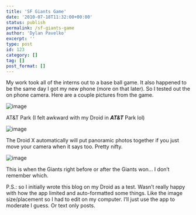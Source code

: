 ```yaml
---
title: 'SF Giants Game'
date: '2010-07-18T11:32:00+00:00'
status: publish
permalink: /sf-giants-game
author: 'Dylan Pavelko'
excerpt: ''
type: post
id: 123
category: []
tag: []
post_format: []
---
```

My work took all of the interns out to a base ball game. It also happened to be the same day I got my new phone (more on that later). So I tested out the on phone camera. Here are a couple pictures from the game.

![image](https://i2.wp.com/www.dylanpavelko.com/blog/wp-content/uploads/2010/07/wpid-2010-07-15_18-25-51_528.jpg?w=525)

AT&amp;T Park (I felt awkward with my Droid in ***AT&amp;T*** Park lol)

![image](https://i0.wp.com/www.dylanpavelko.com/blog/wp-content/uploads/2010/07/wpid-2010-07-15_19-49-14_798.jpg?w=525)

The Droid X automatically will put panoramic photos together if you just move your camera when it says too. Pretty nifty.

![image](https://i1.wp.com/www.dylanpavelko.com/blog/wp-content/uploads/2010/07/wpid-2010-07-15_21-20-26_624.jpg?w=525)

This is when the Giants right before or after the Giants won… I don’t remember which.

P.S.: so I initially wrote this blog on my Droid as a test. Wasn’t really happy with how the app limited and auto-formatted some things. Like the image size/placement so I had to edit on my computer. I’ll just use the app to moderate I guess. Or text only posts.